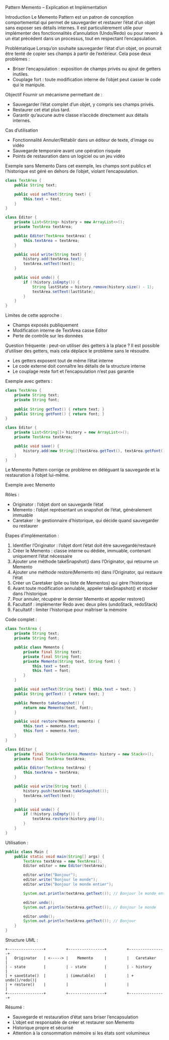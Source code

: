 Pattern Memento – Explication et Implémentation

Introduction
Le Memento Pattern est un patron de conception comportemental qui permet de sauvegarder et restaurer l’état d’un objet sans exposer ses détails internes.
Il est particulièrement utile pour implémenter des fonctionnalités d’annulation (Undo/Redo) ou pour revenir à un état précédent dans un processus, tout en respectant l’encapsulation.

Problématique
Lorsqu’on souhaite sauvegarder l’état d’un objet, on pourrait être tenté de copier ses champs à partir de l’extérieur. Cela pose deux problèmes :

* Briser l’encapsulation : exposition de champs privés ou ajout de getters inutiles.
* Couplage fort : toute modification interne de l’objet peut casser le code qui le manipule.

Objectif
Fournir un mécanisme permettant de :

* Sauvegarder l’état complet d’un objet, y compris ses champs privés.
* Restaurer cet état plus tard.
* Garantir qu’aucune autre classe n’accède directement aux détails internes.

Cas d’utilisation

* Fonctionnalité Annuler/Rétablir dans un éditeur de texte, d’image ou vidéo
* Sauvegarde temporaire avant une opération risquée
* Points de restauration dans un logiciel ou un jeu vidéo

Exemple sans Memento
Dans cet exemple, les champs sont publics et l’historique est géré en dehors de l’objet, violant l’encapsulation.

```java
class TextArea {
    public String text;

    public void setText(String text) {
        this.text = text;
    }
}

class Editor {
    private List<String> history = new ArrayList<>();
    private TextArea textArea;

    public Editor(TextArea textArea) {
        this.textArea = textArea;
    }

    public void write(String text) {
        history.add(textArea.text);
        textArea.setText(text);
    }

    public void undo() {
        if (!history.isEmpty()) {
            String lastState = history.remove(history.size() - 1);
            textArea.setText(lastState);
        }
    }
}
```

Limites de cette approche :

* Champs exposés publiquement
* Modification interne de TextArea casse Editor
* Perte de contrôle sur les données

Question fréquente : peut-on utiliser des getters à la place ?
Il est possible d’utiliser des getters, mais cela déplace le problème sans le résoudre.

* Les getters exposent tout de même l’état interne
* Le code externe doit connaître les détails de la structure interne
* Le couplage reste fort et l’encapsulation n’est pas garantie

Exemple avec getters :

```java
class TextArea {
    private String text;
    private String font;
    
    public String getText() { return text; }
    public String getFont() { return font; }
}

class Editor {
    private List<String[]> history = new ArrayList<>();
    private TextArea textArea;

    public void save() {
        history.add(new String[]{textArea.getText(), textArea.getFont()});
    }
}
```

Le Memento Pattern corrige ce problème en déléguant la sauvegarde et la restauration à l’objet lui-même.

Exemple avec Memento

Rôles :

* Originator : l’objet dont on sauvegarde l’état
* Memento : l’objet représentant un snapshot de l’état, généralement immuable
* Caretaker : le gestionnaire d’historique, qui décide quand sauvegarder ou restaurer

Étapes d’implémentation :

1. Identifier l’Originator : l’objet dont l’état doit être sauvegardé/restauré
2. Créer le Memento : classe interne ou dédiée, immuable, contenant uniquement l’état nécessaire
3. Ajouter une méthode takeSnapshot() dans l’Originator, qui retourne un Memento
4. Ajouter une méthode restore(Memento m) dans l’Originator, qui restaure l’état
5. Créer un Caretaker (pile ou liste de Mementos) qui gère l’historique
6. Avant toute modification annulable, appeler takeSnapshot() et stocker dans l’historique
7. Pour annuler, récupérer le dernier Memento et appeler restore()
8. Facultatif : implémenter Redo avec deux piles (undoStack, redoStack)
9. Facultatif : limiter l’historique pour maîtriser la mémoire

Code complet :

```java
class TextArea {
    private String text;
    private String font;

    public class Memento {
        private final String text;
        private final String font;
        private Memento(String text, String font) {
            this.text = text;
            this.font = font;
        }
    }

    public void setText(String text) { this.text = text; }
    public String getText() { return text; }

    public Memento takeSnapshot() {
        return new Memento(text, font);
    }

    public void restore(Memento memento) {
        this.text = memento.text;
        this.font = memento.font;
    }
}

class Editor {
    private final Stack<TextArea.Memento> history = new Stack<>();
    private final TextArea textArea;

    public Editor(TextArea textArea) {
        this.textArea = textArea;
    }

    public void write(String text) {
        history.push(textArea.takeSnapshot());
        textArea.setText(text);
    }

    public void undo() {
        if (!history.isEmpty()) {
            textArea.restore(history.pop());
        }
    }
}
```

Utilisation :

```java
public class Main {
    public static void main(String[] args) {
        TextArea textArea = new TextArea();
        Editor editor = new Editor(textArea);

        editor.write("Bonjour");
        editor.write("Bonjour le monde");
        editor.write("Bonjour le monde entier");

        System.out.println(textArea.getText()); // Bonjour le monde entier

        editor.undo();
        System.out.println(textArea.getText()); // Bonjour le monde

        editor.undo();
        System.out.println(textArea.getText()); // Bonjour
    }
}
```

Structure UML :

```
+----------------+         +----------------+         +----------------+
|   Originator   | <-----> |    Memento     |         |   Caretaker    |
| - state        |         | - state        |         | - history      |
| + saveState()  |         | (immutable)    |         | + undo()/redo()|
| + restore()    |         |                |         |                |
+----------------+         +----------------+         +----------------+
```

Résumé :

* Sauvegarde et restauration d’état sans briser l’encapsulation
* L’objet est responsable de créer et restaurer son Memento
* Historique propre et sécurisé
* Attention à la consommation mémoire si les états sont volumineux
